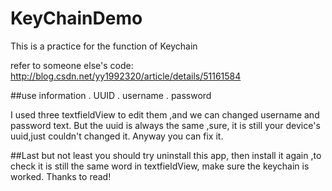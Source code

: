 # KeyChainDemo
This is a practice for the function of Keychain 

refer to someone else's code:
http://blog.csdn.net/yy1992320/article/details/51161584

##use information
. UUID
. username
. password

I used three textfieldView to edit them ,and we can changed username and password text.
But the uuid is always the same ,sure, it is still your device's uuid,just couldn't changed it.
Anyway you can fix it.

##Last but not least
you should try uninstall this app, then install it again ,to check it is still the same word in textfieldView,
make sure the keychain is worked. 
Thanks to read!
